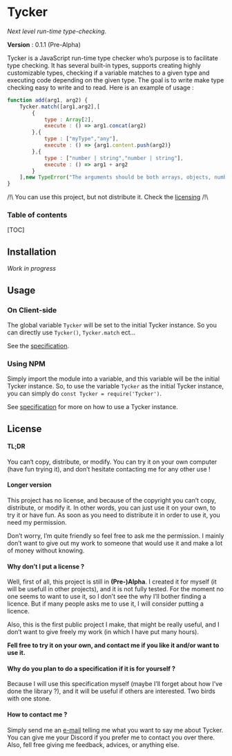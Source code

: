 # Tycker

*Next level run-time type-checking.*

**Version** : 0.1.1 (Pre-Alpha)

Tycker is a JavaScript run-time type checker who’s purpose is to facilitate type checking. It has several built-in types, supports creating highly customizable types, checking if a variable matches to a given type and executing code depending on the given type. The goal is to write make type checking easy to write and to read. Here is an example of usage :  

```js
function add(arg1, arg2) {
    Tycker.match([arg1,arg2],[
        {
        	type : Array[2],
			execute : () => arg1.concat(arg2)
        },{
            type : ["myType","any"],
            execute : () => {arg1.content.push(arg2)}
        },{
            type : ["number | string","number | string"],
            execute : () => arg1 + arg2
        }
    ],new TypeError("The arguments should be both arrays, objects, numbers or string."));
}
```

/!\ You can use this project, but not distribute it. Check the [licensing](#Licence) /!\

### Table of contents

[TOC]

## Installation

*Work in progress*

## Usage

### On Client-side

The global variable `Tycker` will be set to the initial Tycker instance. So you can directly use `Tycker()`, `Tycker.match` ect…

See the [specification]().

### Using NPM

Simply import the module into a variable, and this variable will be the initial Tycker instance. So, to use the variable `Tycker` as the initial Tycker instance, you can simply do `const Tycker = require('Tycker')`.

See [specification]() for more on how to use a Tycker instance.

## License

#### TL;DR

You can‘t copy, distribute, or modify. You can try it on your own computer (have fun trying it), and don’t hesitate contacting me for any other use !

#### Longer version

This project has no license, and because of the copyright you can’t copy, distribute, or modify it. In other words, you can just use it on your own, to try it or have fun. As soon as you need to distribute it in order to use it, you need my permission.

Don’t worry, I’m quite friendly so feel free to ask me the permission. I mainly don’t want to give out my work to someone that would use it and make a lot of money without knowing.

#### Why don’t I put a license ?

Well, first of all, this project is still in **(Pre-)Alpha**. I created it for myself (it will be usefull in other projects), and it is not fully tested. For the moment no one seems to want to use it, so I don’t see the why I’ll bother finding a licence. But if many people asks me to use it, I will consider putting a licence.

Also, this is the first public project I make, that might be really useful, and I don’t want to give freely my work (in which I have put many hours). 

**Fell free to try it on your own, and contact me if you like it and/or want to use it.**

#### Why do you plan to do a specification if it is for yourself ?

Because I will use this specification myself (maybe I’ll forget about how I’ve done the library ?), and it will be useful if others are interested. Two birds with one stone.

#### How to contact me ?

Simply send me an [e-mail](https://github.com/NeoGalaxy) telling me what you want to say me about Tycker. You can give me your Discord if you prefer me to contact you over there. Also, fell free giving me feedback, advices, or anything else. 

